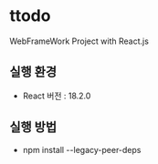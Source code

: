 # ttodo
WebFrameWork Project with React.js

## 실행 환경
- React 버전 : 18.2.0
## 실행 방법
- npm install --legacy-peer-deps
